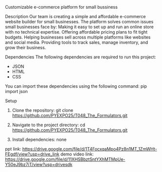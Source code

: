 Customizable e-commerce platform for small bussiness

Description
Our team is creating a simple and affordable e-commerce website builder for small businesses.
The platform solves common issues small businesses face by:
Making it easy to set up and run an online store with no technical expertise.
Offering affordable pricing plans to fit tight budgets.
Helping businesses sell across multiple platforms like websites and social media.
Providing tools to track sales, manage inventory, and grow their business.

Dependencies
The following dependencies are required to run this project:
- JSON 
- HTML
- CSS

You can import these dependencies using the following command:
pip import json

Setup
1. Clone the repository:
git clone https://github.com/PYEXPO25/T048_The_Formulators.git
2. Navigate to the project directory:
cd https://github.com/PYEXPO25/T048_The_Formulators.git

3. Install dependencies:
    none

ppt link: https://drive.google.com/file/d/1T4FocxqaMpo4Pz8n1MT_1ZmWHt-FEgdf/view?usp=drive_link
demo video link: https://drive.google.com/file/d/11XHSBbztSntYXhMTMpUe-Y50eJ9bz7iT/view?usp=drivesdk



